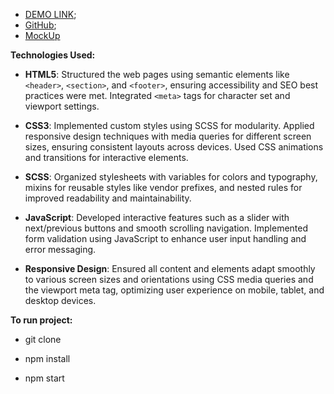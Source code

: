   - [DEMO LINK](https://zvir91.github.io/my_project_dia/);
  - [GitHub](https://github.com/zvir91/my_project_dia);
  - [MockUp](https://www.figma.com/design/7qwsWggv9BAxMi2VPhBuPr/Air-(formerly-Dia))


**Technologies Used:**

- **HTML5**: Structured the web pages using semantic elements like `<header>`, `<section>`, and `<footer>`, ensuring accessibility and SEO best practices were met. Integrated `<meta>` tags for character set and viewport settings.
  
- **CSS3**: Implemented custom styles using SCSS for modularity. Applied responsive design techniques with media queries for different screen sizes, ensuring consistent layouts across devices. Used CSS animations and transitions for interactive elements.
  
- **SCSS**: Organized stylesheets with variables for colors and typography, mixins for reusable styles like vendor prefixes, and nested rules for improved readability and maintainability.
  
- **JavaScript**: Developed interactive features such as a slider with next/previous buttons and smooth scrolling navigation. Implemented form validation using JavaScript to enhance user input handling and error messaging.
  
- **Responsive Design**: Ensured all content and elements adapt smoothly to various screen sizes and orientations using CSS media queries and the viewport meta tag, optimizing user experience on mobile, tablet, and desktop devices.


**To run project:**
 - git clone

 - npm install

 - npm start
